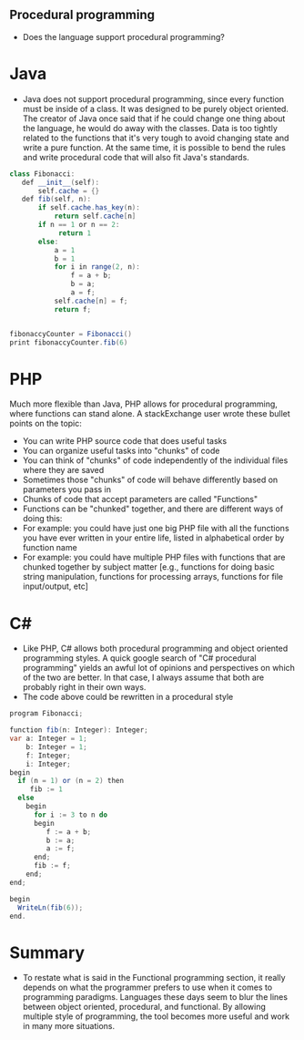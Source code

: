 ## Procedural programming

* Does the language support procedural programming?

# Java
* Java does not support procedural programming, since every function must be inside of a class. It was designed to be purely object oriented. The creator of Java once said that if he could change one thing about the language, he would do away with the classes. Data is too tightly related to the functions that it's very tough to avoid changing state and write a pure function. At the same time, it is possible to bend the rules and write procedural code that will also fit Java's standards. 
```java
class Fibonacci:
   def __init__(self):
       self.cache = {}
   def fib(self, n):
       if self.cache.has_key(n):
           return self.cache[n]
       if n == 1 or n == 2:
            return 1
       else:
           a = 1
           b = 1
           for i in range(2, n):
               f = a + b;
               b = a;
               a = f;
           self.cache[n] = f;
           return f;


fibonaccyCounter = Fibonacci()
print fibonaccyCounter.fib(6)
```
# PHP
Much more flexible than Java, PHP allows for procedural programming, where functions can stand alone. A stackExchange user wrote these bullet points on the topic: 
* You can write PHP source code that does useful tasks
* You can organize useful tasks into "chunks" of code
* You can think of "chunks" of code independently of the individual files where they are saved
* Sometimes those "chunks" of code will behave differently based on parameters you pass in
* Chunks of code that accept parameters are called "Functions"
* Functions can be "chunked" together, and there are different ways of doing this:
* For example: you could have just one big PHP file with all the functions you have ever written in your entire life, listed in alphabetical order by function name
* For example: you could have multiple PHP files with functions that are chunked together by subject matter [e.g., functions for doing basic string manipulation, functions for processing arrays, functions for file input/output, etc]

# C#
* Like PHP, C# allows both procedural programming and object oriented programming styles. A quick google search of "C# procedural programming" yields an awful lot of opinions and perspectives on which of the two are better. In that case, I always assume that both are probably right in their own ways.
* The code above could be rewritten in a procedural style
```c#
program Fibonacci;

function fib(n: Integer): Integer;
var a: Integer = 1;
    b: Integer = 1;
    f: Integer;
    i: Integer;
begin
  if (n = 1) or (n = 2) then
     fib := 1
  else
    begin
      for i := 3 to n do
      begin
         f := a + b;
         b := a;
         a := f;
      end;
      fib := f;
    end;
end;

begin
  WriteLn(fib(6));
end.
```
# Summary
* To restate what is said in the Functional programming section, it really depends on what the programmer prefers to use when it comes to programming paradigms. Languages these days seem to blur the lines between object oriented, procedural, and functional. By allowing multiple style of programming, the tool becomes more useful and work in many more situations.

